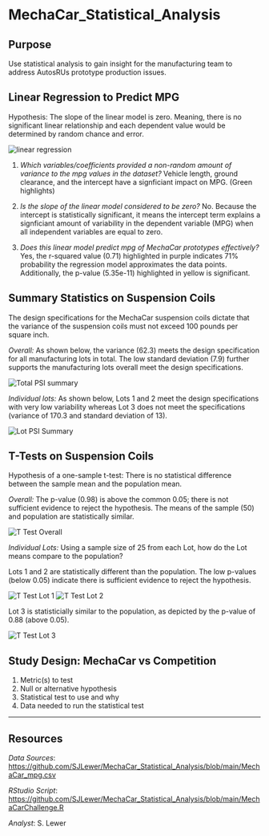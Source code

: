 # MechaCar_Statistical_Analysis

## Purpose
Use statistical analysis to gain insight for the manufacturing team to address AutosRUs prototype production issues.

## Linear Regression to Predict MPG
Hypothesis:  The slope of the linear model is zero.  Meaning, there is no significant linear relationship and each dependent value would be determined by random chance and error.

![linear regression](https://user-images.githubusercontent.com/90986041/147829110-e48d3283-5b9f-4d6b-8e0e-a5426c1d25da.png)

1. _Which variables/coefficients provided a non-random amount of variance to the mpg values in the dataset?_ Vehicle length, ground clearance, and the intercept have a signficiant impact on MPG. (Green highlights)

2. _Is the slope of the linear model considered to be zero?_ No. Because the intercept is statistically significant, it means the intercept term explains a signficiant amount of variability in the dependent variable (MPG) when all independent variables are equal to zero.

3. _Does this linear model predict mpg of MechaCar prototypes effectively?_ Yes, the r-squared value (0.71) highlighted in purple indicates 71% probability the regression model approximates the data points. Additionally, the p-value (5.35e-11) highlighted in yellow is significant.

## Summary Statistics on Suspension Coils

The design specifications for the MechaCar suspension coils dictate that the variance of the suspension coils must not exceed 100 pounds per square inch. 

_Overall:_  As shown below, the variance (62.3) meets the design specification for all manufacturing lots in total. The low standard deviation (7.9) further supports the manufacturing lots overall meet the design specifications.

![Total PSI summary](https://user-images.githubusercontent.com/90986041/147831873-7a9e2bef-d7fd-4c19-8821-ccb4f8577f97.png)

_Individual lots:_  As shown below, Lots 1 and 2 meet the design specifications with very low variability whereas Lot 3 does not meet the specifications (variance of 170.3 and standard deviation of 13).

![Lot PSI Summary](https://user-images.githubusercontent.com/90986041/147831966-10fc9ec8-92ea-4d39-8d1e-69fa25a742b7.png)

## T-Tests on Suspension Coils
Hypothesis of a one-sample t-test:  There is no statistical difference between the sample mean and the population mean.

_Overall:_ The p-value (0.98) is above the common 0.05; there is not sufficient evidence to reject the hypothesis.  The means of the sample (50) and population are statistically similar.

![T Test Overall](https://user-images.githubusercontent.com/90986041/147833457-c11caf2e-2e15-4af9-8806-6218755c2f98.png)

_Individual Lots:_ Using a sample size of 25 from each Lot, how do the Lot means compare to the population?

Lots 1 and 2 are statistically different than the population.  The low p-values (below 0.05) indicate there is sufficient evidence to reject the hypothesis. 

![T Test Lot 1](https://user-images.githubusercontent.com/90986041/147834368-ebbc1b7a-f01d-42c0-83ee-6e44b1e6dec8.png)
![T Test Lot 2](https://user-images.githubusercontent.com/90986041/147834370-ee9bfc5e-4403-4a38-90a4-59c78b3d4fd0.png)

Lot 3 is statisticially similar to the population, as depicted by the p-value of 0.88 (above 0.05). 

![T Test Lot 3](https://user-images.githubusercontent.com/90986041/147834615-1772dc64-22a2-42c3-b2ae-9cd8e9ca4e63.png)

## Study Design: MechaCar vs Competition

1. Metric(s) to test
2. Null or alternative hypothesis
3. Statistical test to use and why
4. Data needed to run the statistical test

___
## Resources
_Data Sources_:
https://github.com/SJLewer/MechaCar_Statistical_Analysis/blob/main/MechaCar_mpg.csv


_RStudio Script_: https://github.com/SJLewer/MechaCar_Statistical_Analysis/blob/main/MechaCarChallenge.R

_Analyst_: S. Lewer
